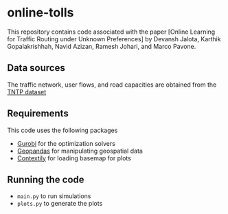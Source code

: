 # online-tolls

This repository contains code associated with the paper [Online Learning for Traffic Routing under Unknown Preferences] by Devansh Jalota, Karthik Gopalakrishhah, Navid Azizan, Ramesh Johari, and Marco Pavone.

## Data sources ##
The traffic network, user flows, and road capacities are obtained from the [TNTP dataset](https://github.com/bstabler/TransportationNetworks)

## Requirements ##

This code uses the following packages
- [Gurobi](https://www.gurobi.com/products/gurobi-optimizer/) for the optimization solvers
- [Geopandas](https://geopandas.org/en/stable/) for manipulating geospatial data
- [Contextily](https://contextily.readthedocs.io/en/latest/) for loading basemap for plots

## Running the code ##

- `main.py` to run simulations
- `plots.py` to generate the plots 
